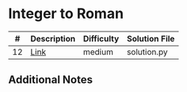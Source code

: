 # Integer to Roman
| #   | Description                                             | Difficulty | Solution File |
| --- | ------------------------------------------------------- | ---------- | ------------- |
| 12  | [Link](https://leetcode.com/problems/integer-to-roman/) | medium     | solution.py   |

## Additional Notes
